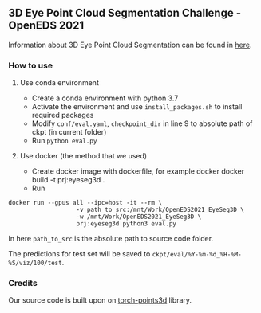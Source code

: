 
## 3D Eye Point Cloud Segmentation Challenge - OpenEDS 2021

Information about 3D Eye Point Cloud Segmentation can be found in [here](https://research.fb.com/programs/facebook-openeds-2021-challenge/).

### How to use
1. Use conda environment
      - Create a conda environment with python 3.7
      - Activate the environment and use `install_packages.sh` to install required packages
      - Modify `conf/eval.yaml`, `checkpoint_dir` in line 9 to absolute path of ckpt (in current folder)
      - Run `python eval.py`

2. Use docker (the method that we used)
    - Create docker image with dockerfile, for example docker docker build -t prj:eyeseg3d .
    - Run
 ```
 docker run --gpus all --ipc=host -it --rm \
                    -v path_to_src:/mnt/Work/OpenEDS2021_EyeSeg3D \
                    -w /mnt/Work/OpenEDS2021_EyeSeg3D \
                    prj:eyeseg3d python3 eval.py
```

   In here `path_to_src` is the absolute path to source code folder.

The predictions for test set will be saved to `ckpt/eval/%Y-%m-%d_%H-%M-%S/viz/100/test`.

### Credits
Our source code is built upon on [torch-points3d](https://github.com/nicolas-chaulet/torch-points3d) library.
